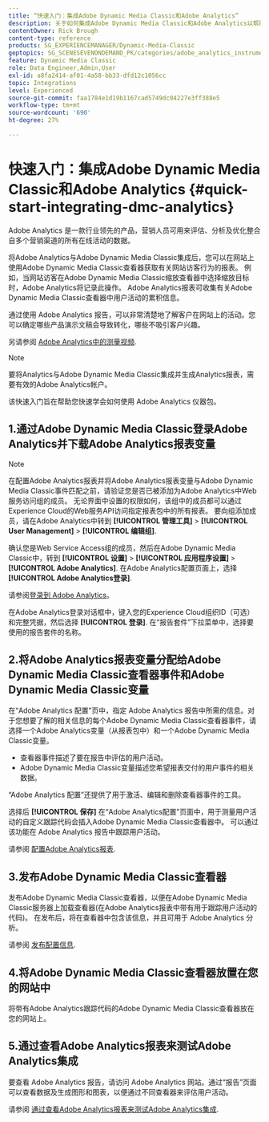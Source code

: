 ```yaml
---
title: “快速入门：集成Adobe Dynamic Media Classic和Adobe Analytics”
description: 关于如何集成Adobe Dynamic Media Classic和Adobe Analytics以帮助您快速启动和运行的简介和快速入门。
contentOwner: Rick Brough
content-type: reference
products: SG_EXPERIENCEMANAGER/Dynamic-Media-Classic
geptopics: SG_SCENESEVENONDEMAND_PK/categories/adobe_analytics_instrumentation_kit
feature: Dynamic Media Classic
role: Data Engineer,Admin,User
exl-id: a8fa2414-af01-4a58-bb33-dfd12c1056cc
topic: Integrations
level: Experienced
source-git-commit: faa1784e1d19b1167cad5749dc04227e3ff388e5
workflow-type: tm+mt
source-wordcount: '690'
ht-degree: 27%

---
```


# 快速入门：集成Adobe Dynamic Media Classic和Adobe Analytics {#quick-start-integrating-dmc-analytics}

Adobe Analytics 是一款行业领先的产品，营销人员可用来评估、分析及优化整合自多个营销渠道的所有在线活动的数据。

将Adobe Analytics与Adobe Dynamic Media Classic集成后，您可以在网站上使用Adobe Dynamic Media Classic查看器获取有关网站访客行为的报表。 例如，当网站访客在Adobe Dynamic Media Classic缩放查看器中选择缩放目标时，Adobe Analytics将记录此操作。 Adobe Analytics报表可收集有关Adobe Dynamic Media Classic查看器中用户活动的累积信息。

通过使用 Adobe Analytics 报告，可以非常清楚地了解客户在网站上的活动。您可以确定哪些产品演示文稿会导致转化，哪些不吸引客户兴趣。

另请参阅 [Adobe Analytics中的测量视频](https://experienceleague.adobe.com/docs/media-analytics/using/media-overview.html).

>[!NOTE]
>
>要将Analytics与Adobe Dynamic Media Classic集成并生成Analytics报表，需要有效的Adobe Analytics帐户。

该快速入门旨在帮助您快速学会如何使用 Adobe Analytics 仪器包。

## 1.通过Adobe Dynamic Media Classic登录Adobe Analytics并下载Adobe Analytics报表变量

>[!NOTE]
>
>在配置Adobe Analytics报表并将Adobe Analytics报表变量与Adobe Dynamic Media Classic事件匹配之前，请验证您是否已被添加为Adobe Analytics中Web服务访问组的成员。 无论界面中设置的权限如何，该组中的成员都可以通过Experience Cloud的Web服务API访问指定报表包中的所有报表。 要向组添加成员，请在Adobe Analytics中转到 **[!UICONTROL 管理工具]** > **[!UICONTROL User Management]** > **[!UICONTROL 编辑组]**.

确认您是Web Service Access组的成员，然后在Adobe Dynamic Media Classic中，转到 **[!UICONTROL 设置]** > **[!UICONTROL 应用程序设置]** > **[!UICONTROL Adobe Analytics]**. 在Adobe Analytics配置页面上，选择 **[!UICONTROL Adobe Analytics登录]**.

请参阅[登录到 Adobe Analytics](log-analytics.md#log_in_to_adobe_analytics)。

在Adobe Analytics登录对话框中，键入您的Experience Cloud组织ID（可选）和完整凭据，然后选择 **[!UICONTROL 登录]**. 在“报告套件”下拉菜单中，选择要使用的报告套件的名称。

## 2.将Adobe Analytics报表变量分配给Adobe Dynamic Media Classic查看器事件和Adobe Dynamic Media Classic变量

在“Adobe Analytics 配置”页中，指定 Adobe Analytics 报告中所需的信息。对于您想要了解的相关信息的每个Adobe Dynamic Media Classic查看器事件，请选择一个Adobe Analytics变量（从报表包中）和一个Adobe Dynamic Media Classic变量。

* 查看器事件描述了要在报告中评估的用户活动。
* Adobe Dynamic Media Classic变量描述您希望报表交付的用户事件的相关数据。

“Adobe Analytics 配置”还提供了用于激活、编辑和删除查看器事件的工具。

选择后 **[!UICONTROL 保存]** 在“Adobe Analytics配置”页面中，用于测量用户活动的自定义跟踪代码会插入Adobe Dynamic Media Classic查看器中。 可以通过该功能在 Adobe Analytics 报告中跟踪用户活动。

请参阅 [配置Adobe Analytics报表](configuring-analytics-reports.md#configuring_adobe_analytics_reports).

## 3.发布Adobe Dynamic Media Classic查看器

发布Adobe Dynamic Media Classic查看器，以便在Adobe Dynamic Media Classic服务器上加载查看器(在Adobe Analytics报表中带有用于跟踪用户活动的代码)。 在发布后，将在查看器中包含该信息，并且可用于 Adobe Analytics 分析。

请参阅 [发布配置信息](publishing-analytics-configuration-information.md#publishing_adobe_analytics_configuration_information).

## 4.将Adobe Dynamic Media Classic查看器放置在您的网站中

将带有Adobe Analytics跟踪代码的Adobe Dynamic Media Classic查看器放在您的网站上。

## 5.通过查看Adobe Analytics报表来测试Adobe Analytics集成

要查看 Adobe Analytics 报告，请访问 Adobe Analytics 网站。通过“报告”页面可以查看数据及生成图形和图表，以便通过不同查看器来评估用户活动。

请参阅 [通过查看Adobe Analytics报表来测试Adobe Analytics集成](testing-integration-viewing-analytics-report.md#testing_the_integration_by_viewing_an_adobe_analytics_report).
